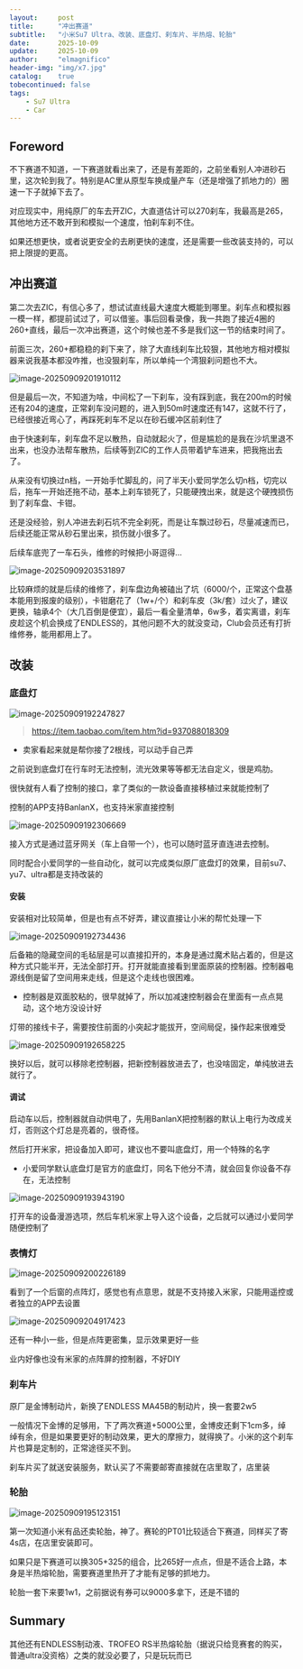 ```yaml
---
layout:     post
title:      "冲出赛道"
subtitle:   "小米Su7 Ultra、改装、底盘灯、刹车片、半热熔、轮胎"
date:       2025-10-09
update:     2025-10-09
author:     "elmagnifico"
header-img: "img/x7.jpg"
catalog:    true
tobecontinued: false
tags:
    - Su7 Ultra
    - Car
---
```


## Foreword

不下赛道不知道，一下赛道就看出来了，还是有差距的，之前坐看别人冲进砂石里，这次轮到我了。特别是AC里从原型车换成量产车（还是增强了抓地力的）圈速一下子就掉下去了。

对应现实中，用纯原厂的车去开ZIC，大直道估计可以270刹车，我最高是265，其他地方还不敢开到和模拟一个速度，怕刹车刹不住。

如果还想更快，或者说更安全的去刷更快的速度，还是需要一些改装支持的，可以把上限提的更高。



## 冲出赛道

第二次去ZIC，有信心多了，想试试直线最大速度大概能到哪里。刹车点和模拟器一模一样，都提前试过了，可以借鉴。事后回看录像，我一共跑了接近4圈的260+直线，最后一次冲出赛道，这个时候也差不多是我们这一节的结束时间了。

前面三次，260+都稳稳的刹下来了，除了大直线刹车比较狠，其他地方相对模拟器来说我基本都没咋推，也没狠刹车，所以单纯一个湾狠刹问题也不大。

![image-20250909201910112](https://img.elmagnifico.tech/static/upload/elmagnifico/20250909201910295.png)

但是最后一次，不知道为啥，中间松了一下刹车，没有踩到底，我在200m的时候还有204的速度，正常刹车没问题的，进入到50m时速度还有147，这就不行了，已经很接近弯心了，再踩死刹车不足以在砂石缓冲区前刹住了

由于快速刹车，刹车盘不足以散热，自动就起火了，但是尴尬的是我在沙坑里退不出来，也没办法帮车散热，后续等到ZIC的工作人员带着铲车进来，把我拖出去了。

从来没有切换过n档，一开始手忙脚乱的，问了半天小爱同学怎么切n档，切完以后，拖车一开始还拖不动，基本上刹车锁死了，只能硬拽出来，就是这个硬拽损伤到了刹车盘、卡钳。

还是没经验，别人冲进去刹石坑不完全刹死，而是让车飘过砂石，尽量减速而已，后续还能正常从砂石里出来，损伤就小很多了。

后续车底兜了一车石头，维修的时候把小哥逗得...

![image-20250909203531897](https://img.elmagnifico.tech/static/upload/elmagnifico/20250909203531991.png)

比较麻烦的就是后续的维修了，刹车盘边角被磕出了坑（6000/个，正常这个盘基本能用到报废的级别），卡钳磨花了（1w+/个）和刹车皮（3k/套）过火了，建议更换，轴承4个（大几百倒是便宜），最后一看全量清单，6w多，着实离谱，刹车皮趁这个机会换成了ENDLESS的，其他问题不大的就没变动，Club会员还有打折维修券，能用都用上了。



## 改装

### 底盘灯

![image-20250909192247827](https://img.elmagnifico.tech/static/upload/elmagnifico/20250909192254894.png)

> https://item.taobao.com/item.htm?id=937088018309

- 卖家看起来就是帮你接了2根线，可以动手自己弄

之前说到底盘灯在行车时无法控制，流光效果等等都无法自定义，很是鸡肋。

很快就有人看了控制的接口，拿了类似的一款设备直接移植过来就能控制了

控制的APP支持BanlanX，也支持米家直接控制

![image-20250909192306669](https://img.elmagnifico.tech/static/upload/elmagnifico/20250909192306699.png)

接入方式是通过蓝牙网关（车上自带一个），也可以随时蓝牙直连进去控制。

同时配合小爱同学的一些自动化，就可以完成类似原厂底盘灯的效果，目前su7、yu7、ultra都是支持改装的

#### 安装

安装相对比较简单，但是也有点不好弄，建议直接让小米的帮忙处理一下

![image-20250909192734436](https://img.elmagnifico.tech/static/upload/elmagnifico/20250909192734512.png)

后备箱的隐藏空间的毛毡层是可以直接扣开的，本身是通过魔术贴占着的，但是这种方式只能半开，无法全部打开。打开就能直接看到里面原装的控制器。控制器电源线倒是留了空间用来走线，但是这个走线也很困难。

- 控制器是双面胶粘的，很早就掉了，所以加减速控制器会在里面有一点点晃动，这个地方没设计好

灯带的接线卡子，需要按住前面的小突起才能拔开，空间局促，操作起来很难受

![image-20250909192658225](https://img.elmagnifico.tech/static/upload/elmagnifico/20250909192658319.png)

换好以后，就可以移除老控制器，把新控制器放进去了，也没啥固定，单纯放进去就行了。



#### 调试

启动车以后，控制器就自动供电了，先用BanlanX把控制器的默认上电行为改成关灯，否则这个灯总是亮着的，很奇怪。

然后打开米家，把设备加入即可，建议也不要叫底盘灯，用一个特殊的名字

- 小爱同学默认底盘灯是官方的底盘灯，同名下他分不清，就会回复你设备不存在，无法控制

![image-20250909193943190](https://img.elmagnifico.tech/static/upload/elmagnifico/20250909193943264.png)

打开车的设备漫游选项，然后车机米家上导入这个设备，之后就可以通过小爱同学随便控制了



### 表情灯

![image-20250909200226189](https://img.elmagnifico.tech/static/upload/elmagnifico/20250909200226247.png)

看到了一个后窗的点阵灯，感觉也有点意思，就是不支持接入米家，只能用遥控或者独立的APP去设置

![image-20250909204917423](https://img.elmagnifico.tech/static/upload/elmagnifico/20250909204917485.png)

还有一种小一些，但是点阵更密集，显示效果更好一些

业内好像也没有米家的点阵屏的控制器，不好DIY



### 刹车片

原厂是金博制动片，新换了ENDLESS MA45B的制动片，换一套要2w5

一般情况下金博的足够用，下了两次赛道+5000公里，金博皮还剩下1cm多，绰绰有余，但是如果要更好的制动效果，更大的摩擦力，就得换了。小米的这个刹车片也算是定制的，正常途径买不到。

刹车片买了就送安装服务，默认买了不需要邮寄直接就在店里取了，店里装



### 轮胎

![image-20250909195123151](https://img.elmagnifico.tech/static/upload/elmagnifico/20250909195123207.png)

第一次知道小米有品还卖轮胎，神了。赛轮的PT01比较适合下赛道，同样买了寄4s店，在店里安装即可。

如果只是下赛道可以换305+325的组合，比265好一点点，但是不适合上路，本身是半热熔轮胎，需要赛道里热开了才能有足够的抓地力。

轮胎一套下来要1w1，之前据说有券可以9000多拿下，还是不错的



## Summary

其他还有ENDLESS制动液、TROFEO RS半热熔轮胎（据说只给竞赛套的购买，普通ultra没资格）之类的就没必要了，只是玩玩而已

